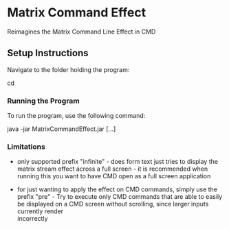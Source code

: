 # Matrix Command Effect
Reimagines the Matrix Command Line Effect in CMD

## Setup Instructions

Navigate to the folder holding the program:

cd 

### Running the Program

To run the program, use the following command:

java -jar MatrixCommandEffect.jar <prefix> <command> [<args>...]

### Limitations
- only supported prefix "infinite"
      - does form text just tries to display the matrix stream effect across a full screen
      - it is recommended when running this you want to have CMD open as a full screen application

- for just wanting to apply the effect on CMD commands, simply use the prefix "pre"
      - Try to execute only CMD commands that are able to easily be displayed on a CMD screen without scrolling, since larger inputs currently render   
        incorrectly

